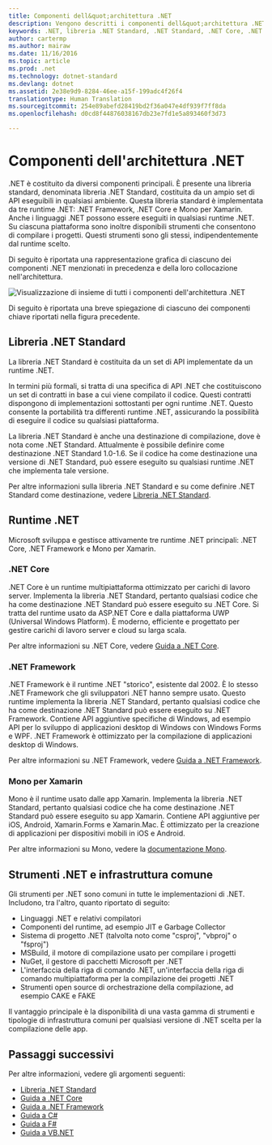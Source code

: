 ```yaml
---
title: Componenti dell&quot;architettura .NET
description: Vengono descritti i componenti dell&quot;architettura .NET, ad esempio la libreria .NET Standard, i runtime .NET e gli strumenti.
keywords: .NET, libreria .NET Standard, .NET Standard, .NET Core, .NET Framework, Xamarin, MSBuild, C#, F#, VB, compilatori
author: cartermp
ms.author: mairaw
ms.date: 11/16/2016
ms.topic: article
ms.prod: .net
ms.technology: dotnet-standard
ms.devlang: dotnet
ms.assetid: 2e38e9d9-8284-46ee-a15f-199adc4f26f4
translationtype: Human Translation
ms.sourcegitcommit: 254e89abefd28419bd2f36a047e4df939f7ff8da
ms.openlocfilehash: d0cd8f44876038167db23e7fd1e5a893460f3d73

---
```


# <a name="net-architectural-components"></a>Componenti dell'architettura .NET

.NET è costituito da diversi componenti principali.  È presente una libreria standard, denominata libreria .NET Standard, costituita da un ampio set di API eseguibili in qualsiasi ambiente.  Questa libreria standard è implementata da tre runtime .NET: .NET Framework, .NET Core e Mono per Xamarin.  Anche i linguaggi .NET possono essere eseguiti in qualsiasi runtime .NET.  Su ciascuna piattaforma sono inoltre disponibili strumenti che consentono di compilare i progetti.  Questi strumenti sono gli stessi, indipendentemente dal runtime scelto.

Di seguito è riportata una rappresentazione grafica di ciascuno dei componenti .NET menzionati in precedenza e della loro collocazione nell'architettura.

![Visualizzazione di insieme di tutti i componenti dell'architettura .NET](media/components.png)

Di seguito è riportata una breve spiegazione di ciascuno dei componenti chiave riportati nella figura precedente.  

## <a name="net-standard-library"></a>Libreria .NET Standard

La libreria .NET Standard è costituita da un set di API implementate da un runtime .NET.

In termini più formali, si tratta di una specifica di API .NET che costituiscono un set di contratti in base a cui viene compilato il codice.  Questi contratti dispongono di implementazioni sottostanti per ogni runtime .NET.  Questo consente la portabilità tra differenti runtime .NET, assicurando la possibilità di eseguire il codice su qualsiasi piattaforma.

La libreria .NET Standard è anche una destinazione di compilazione, dove è nota come .NET Standard.  Attualmente è possibile definire come destinazione .NET Standard 1.0-1.6.  Se il codice ha come destinazione una versione di .NET Standard, può essere eseguito su qualsiasi runtime .NET che implementa tale versione.

Per altre informazioni sulla libreria .NET Standard e su come definire .NET Standard come destinazione, vedere [Libreria .NET Standard](library.md).

## <a name="net-runtimes"></a>Runtime .NET

Microsoft sviluppa e gestisce attivamente tre runtime .NET principali: .NET Core, .NET Framework e Mono per Xamarin.

### <a name="net-core"></a>.NET Core

.NET Core è un runtime multipiattaforma ottimizzato per carichi di lavoro server.  Implementa la libreria .NET Standard, pertanto qualsiasi codice che ha come destinazione .NET Standard può essere eseguito su .NET Core.  Si tratta del runtime usato da ASP.NET Core e dalla piattaforma UWP (Universal Windows Platform).  È moderno, efficiente e progettato per gestire carichi di lavoro server e cloud su larga scala.

Per altre informazioni su .NET Core, vedere [Guida a .NET Core](../core/index.md).

### <a name="net-framework"></a>.NET Framework

.NET Framework è il runtime .NET "storico", esistente dal 2002.  È lo stesso .NET Framework che gli sviluppatori .NET hanno sempre usato.  Questo runtime implementa la libreria .NET Standard, pertanto qualsiasi codice che ha come destinazione .NET Standard può essere eseguito su .NET Framework.  Contiene API aggiuntive specifiche di Windows, ad esempio API per lo sviluppo di applicazioni desktop di Windows con Windows Forms e WPF.  .NET Framework è ottimizzato per la compilazione di applicazioni desktop di Windows.

Per altre informazioni su .NET Framework, vedere [Guida a .NET Framework](../framework/index.md).

### <a name="mono-for-xamarin"></a>Mono per Xamarin

Mono è il runtime usato dalle app Xamarin.  Implementa la libreria .NET Standard, pertanto qualsiasi codice che ha come destinazione .NET Standard può essere eseguito su app Xamarin.  Contiene API aggiuntive per iOS, Android, Xamarin.Forms e Xamarin.Mac.  È ottimizzato per la creazione di applicazioni per dispositivi mobili in iOS e Android.

Per altre informazioni su Mono, vedere la [documentazione Mono](http://www.mono-project.com/docs/).

## <a name="net-tooling-and-common-infrastructure"></a>Strumenti .NET e infrastruttura comune

Gli strumenti per .NET sono comuni in tutte le implementazioni di .NET.  Includono, tra l'altro, quanto riportato di seguito:

* Linguaggi .NET e relativi compilatori
* Componenti del runtime, ad esempio JIT e Garbage Collector
* Sistema di progetto .NET (talvolta noto come "csproj", "vbproj" o "fsproj")
* MSBuild, il motore di compilazione usato per compilare i progetti
* NuGet, il gestore di pacchetti Microsoft per .NET
* L'interfaccia della riga di comando .NET, un'interfaccia della riga di comando multipiattaforma per la compilazione dei progetti .NET
* Strumenti open source di orchestrazione della compilazione, ad esempio CAKE e FAKE

Il vantaggio principale è la disponibilità di una vasta gamma di strumenti e tipologie di infrastruttura comuni per qualsiasi versione di .NET scelta per la compilazione delle app.

## <a name="next-steps"></a>Passaggi successivi

Per altre informazioni, vedere gli argomenti seguenti:

* [Libreria .NET Standard](library.md)
* [Guida a .NET Core](../core/index.md)
* [Guida a .NET Framework](../framework/index.md)
* [Guida a C#](../csharp/index.md)
* [Guida a F#](../csharp/index.md)
* [Guida a VB.NET](../csharp/index.md)


<!--HONumber=Nov16_HO3-->


